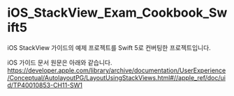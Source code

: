 # iOS_StackView_Exam_Cookbook_Swift5
iOS StackView 가이드의 예제 프로젝트를 Swift 5로 컨버팅한 프로젝트입니다. 

iOS 가이드 문서 원문은 아래와 같습니다.
https://developer.apple.com/library/archive/documentation/UserExperience/Conceptual/AutolayoutPG/LayoutUsingStackViews.html#//apple_ref/doc/uid/TP40010853-CH11-SW1

